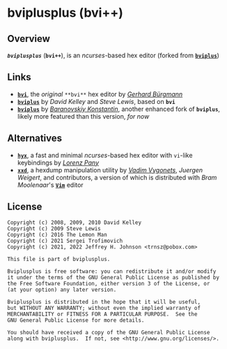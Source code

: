 # bviplusplus (bvi++)

## Overview

***`bviplusplus`*** (**`bvi++`**), is an *ncurses*-based hex editor
(forked from [**`bviplus`**](https://sourceforge.net/p/bviplus))

## Links

* [**`bvi`**](https://github.com/buergmann/bvi), the *original* `**bvi**`
  hex editor by [*Gerhard Bürgmann*](https://github.com/buergmann)
* [**`bviplus`**](https://sourceforge.net/p/bviplus) by *David Kelley* and
  *Steve Lewis*, based on **`bvi`**
* [**`bviplus`**](https://github.com/baranovskiykonstantin/bviplus) by
  [*Baranovskiy Konstantin*](https://github.com/baranovskiykonstantin),
  another enhanced fork of **`bviplus`**, likely more featured than this
  version, *for now*

## Alternatives

* [**`hyx`**](https://yx7.cc/code/), a fast and minimal *ncurses*-based hex
  editor with `vi`-like keybindings by [*Lorenz Pany*](https://yx7.cc/)
* [**`xxd`**](https://github.com/ConorOG/xxd), a hexdump manipulation utility
  by [*Vadim Vygonets*](https://github.com/unixdj), *Juergen Weigert*, and
  contributors, a version of which is distributed with *Bram Moolenaar*'s
  [**`Vim`**](https://vim.org) editor

## License

```text
Copyright (c) 2008, 2009, 2010 David Kelley
Copyright (c) 2009 Steve Lewis
Copyright (c) 2016 The Lemon Man
Copyright (c) 2021 Sergei Trofimovich
Copyright (c) 2021, 2022 Jeffrey H. Johnson <trnsz@pobox.com>

This file is part of bviplusplus.

Bviplusplus is free software: you can redistribute it and/or modify
it under the terms of the GNU General Public License as published by
the Free Software Foundation, either version 3 of the License, or
(at your option) any later version.

Bviplusplus is distributed in the hope that it will be useful,
but WITHOUT ANY WARRANTY; without even the implied warranty of
MERCHANTABILITY or FITNESS FOR A PARTICULAR PURPOSE.  See the
GNU General Public License for more details.

You should have received a copy of the GNU General Public License
along with bviplusplus.  If not, see <http://www.gnu.org/licenses/>.
```
